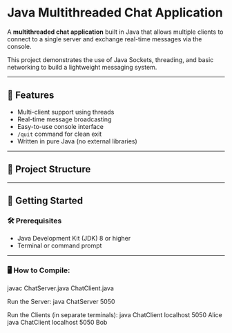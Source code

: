 # Java Multithreaded Chat Application

A **multithreaded chat application** built in Java that allows multiple clients to connect to a single server and exchange real-time messages via the console.

This project demonstrates the use of Java Sockets, threading, and basic networking to build a lightweight messaging system.

---

## 🔧 Features

- Multi-client support using threads
- Real-time message broadcasting
- Easy-to-use console interface
- `/quit` command for clean exit
- Written in pure Java (no external libraries)

---

## 📁 Project Structure

---

## 🚀 Getting Started

### 🛠️ Prerequisites

- Java Development Kit (JDK) 8 or higher
- Terminal or command prompt

---

### 🖥️ How to Compile:
javac ChatServer.java ChatClient.java


 Run the Server:
java ChatServer 5050


Run the Clients (in separate terminals):
java ChatClient localhost 5050 Alice
java ChatClient localhost 5050 Bob
